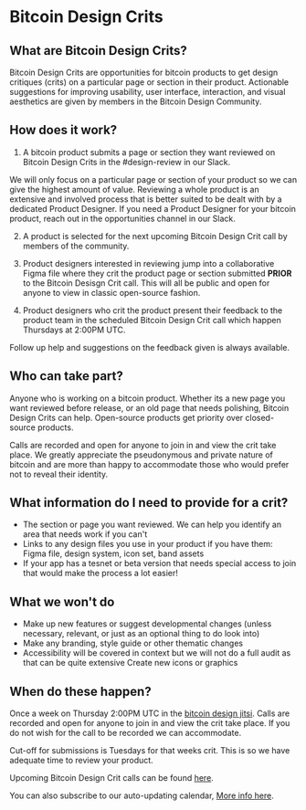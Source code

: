 # Bitcoin Design Crits

## What are Bitcoin Design Crits?

Bitcoin Design Crits are opportunities for bitcoin products to get design critiques (crits) on a particular page or section in their product. Actionable suggestions for improving usability, user interface, interaction, and visual aesthetics are given by members in the Bitcoin Design Community.

## How does it work?

1. A bitcoin product submits a page or section they want reviewed on Bitcoin Design Crits in the #design-review in our Slack.

We will only focus on a particular page or section of your product so we can give the highest amount of value. Reviewing a whole product is an extensive and involved process that is better suited to be dealt with by a dedicated Product Designer. If you need a Product Designer for your bitcoin product, reach out in the opportunities channel in our Slack.

2. A product is selected for the next upcoming Bitcoin Design Crit call by members of the community.

3. Product designers interested in reviewing jump into a collaborative Figma file where they crit the product page or section submitted **PRIOR** to the Bitcoin Desisgn Crit call. This will all be public and open for anyone to view in classic open-source fashion.

4. Product designers who crit the product present their feedback to the product team in the scheduled Bitcoin Design Crit call which happen Thursdays at 2:00PM UTC.

Follow up help and suggestions on the feedback given is always available.

## Who can take part?

Anyone who is working on a bitcoin product. Whether its a new page you want reviewed before release, or an old page that needs polishing, Bitcoin Design Crits can help. Open-source products get priority over closed-source products.

Calls are recorded and open for anyone to join in and view the crit take place. We greatly appreciate the pseudonymous and private nature of bitcoin and are more than happy to accommodate those who would prefer not to reveal their identity.

## What information do I need to provide for a crit?

- The section or page you want reviewed. We can help you identify an area that needs work if you can't
- Links to any design files you use in your product if you have them: Figma file, design system, icon set, band assets
- If your app has a tesnet or beta version that needs special access to join that would make the process a lot easier! 

## What we won't do

- Make up new features or suggest developmental changes (unless necessary, relevant, or just as an optional thing to do look into)
- Make any branding, style guide or other thematic changes
- Accessibility will be covered in context but we will not do a full audit as that can be quite extensive
Create new icons or graphics

## When do these happen?

Once a week on Thursday 2:00PM UTC in the [bitcoin design jitsi](https://meet.jit.si/bitcoindesign). Calls are recorded and open for anyone to join in and view the crit take place. If you do not wish for the call to be recorded we can accommodate.

Cut-off for submissions is Tuesdays for that weeks crit. This is so we have adequate time to review your product.

Upcoming Bitcoin Design Crit calls can be found [here](https://github.com/BitcoinDesign/Meta/issues?q=is%3Aissue+is%3Aopen+Bitcoin+Design+Crits). 

You can also subscribe to our auto-updating calendar, [More info here](https://bitcoin.design/calendar/).
